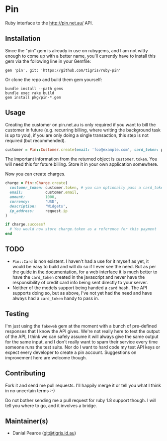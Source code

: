# Pin

Ruby interface to the http://pin.net.au/ API.

## Installation

Since the "pin" gem is already in use on rubygems, and I am not witty
enough to come up with a better name, you'll currently have to install
this gem via the following line in your Gemfile:

    gem 'pin', git: 'https://github.com/tigris/ruby-pin'

Or clone the repo and build them gem yourself:

    bundle install --path gems
    bundle exec rake build
    gem install pkg/pin-*.gem

## Usage

Creating the customer on pin.net.au is only required if you want to bill the
customer in future (e.g. recurring billing, where writing the background
task is up to you), if you are only doing a single transaction, this step is
not required (but recommended).

```ruby
customer = Pin::Customer.create(email: 'foo@example.com', card_token: params[:card_token])
```

The important information from the returned object is `customer.token`. You
will need this for future billing. Store it in your own application
somewhere.

Now you can create charges.

```ruby
charge = Pin::Charge.create(
  customer_token: customer.token, # you can optionally pass a card_token instead
  email:          customer.email,
  amount:         1000,
  currency:       'USD',
  description:    'Widgets',
  ip_address:     request.ip
)

if charge.success?
  # You would now store charge.token as a reference for this payment
end
```

## TODO

  * `Pin::Card` is non existent. I haven't had a use for it myself as yet, it
    would be easy to build and will do so if I ever see the need. But as per the
    [guide in the documentation](https://pin.net.au/docs/guides/payment-forms),
    for a web interface it is much better to have the `card_token` created in
    the javascript and never have the responsibility of credit card info being
    sent directly to your server.
  * Neither of the models support being handed a `card` hash. The API supports
    doing so, but as above, I've not yet had the need and have always had a
    `card_token` handy to pass in.

## Testing

I'm just using the `fakeweb` gem at the moment with a bunch of pre-defined
responses that I know the API gives. We're not really here to test the output of
the API, I think we can safely assume it will always give the same output for
the same input, and I don't really want to spam their service every time someone
runs the test suite. Nor do I want to hard code my test API keys or expect every
developer to create a pin account. Suggestions on improvement here are welcome
though.

## Contributing

Fork it and send me pull requests. I'll happily merge it or tell you what I
think in no uncertain terms :-)

Do not bother sending me a pull request for ruby 1.8 support though. I will tell
you where to go, and it involves a bridge.

## Maintainer(s)

  * Danial Pearce (git@tigris.id.au)
